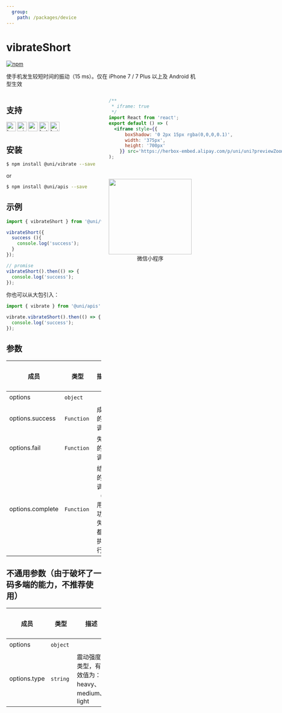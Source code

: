 ```yaml
---
  group:
    path: /packages/device
---
```


# vibrateShort 


[![npm](https://img.shields.io/npm/v/@uni/vibrate.svg)](https://www.npmjs.com/package/@uni/vibrate)

使手机发生较短时间的振动（15 ms）。仅在 iPhone 7 / 7 Plus 以上及 Android 机型生效

<div style="display: flex;flex-direction: row;justify-content: space-between;">
<div style="margin-right: 20px;max-width: 50%;">

## 支持

<img alt="browser" src="https://gw.alicdn.com/tfs/TB1uYFobGSs3KVjSZPiXXcsiVXa-200-200.svg" width="25px" height="25px" title="h5" /> <img alt="miniApp" src="https://gw.alicdn.com/tfs/TB1bBpmbRCw3KVjSZFuXXcAOpXa-200-200.svg" width="25px" height="25px" title="阿里小程序" /> <img alt="wechatMiniprogram" src="https://img.alicdn.com/tfs/TB1slcYdxv1gK0jSZFFXXb0sXXa-200-200.svg" width="25px" height="25px" title="微信小程序" /> <img alt="bytedanceMicroApp" src="https://gw.alicdn.com/tfs/TB1jFtVzO_1gK0jSZFqXXcpaXXa-200-200.svg" width="25px" height="25px" title="字节跳动小程序" /> <img alt="baiduSmartProgram" src="https://img.alicdn.com/imgextra/i4/O1CN01jngdBb24yGv2Fu34G_!!6000000007459-2-tps-200-200.png" width="25px" height="25px" title="百度小程序" />

## 安装

```bash
$ npm install @uni/vibrate --save
```
or
```bash
$ npm install @uni/apis --save
```
## 示例

```javascript
import { vibrateShort } from '@uni/vibrate';

vibrateShort({
  success (){
    console.log('success');
  }
});

// promise
vibrateShort().then(() => {
  console.log('success');
});

```

你也可以从大包引入：
```js
import { vibrate } from '@uni/apis';

vibrate.vibrateShort().then(() => {
  console.log('success');
});
```

## 参数

| 成员 | 类型 | 描述 | 必选 | 默认值 |
| --- | --- | --- | --- | --- |
| options | `object`  |  | ✔️ | - |
| options.success | `Function`  | 成功的回调 | ✘ | - |
| options.fail | `Function`  | 失败的回调 | ✘ | - |
| options.complete | `Function`  | 结束的回调 （调用成功、失败都会执行） | ✘ | - |

## 不通用参数（由于破坏了一码多端的能力，不推荐使用）

| 成员 | 类型 | 描述 | 必选 | 默认值 | 支持度 |
| --- | --- | --- | --- | --- | --- |
| options | `object`  |  | ✔️ | - | - |
| options.type | `string`  | 震动强度类型，有效值为：heavy、medium、light | ✘ | - | <img alt="wechatMiniprogram" src="https://img.alicdn.com/tfs/TB1slcYdxv1gK0jSZFFXXb0sXXa-200-200.svg" width="25px" height="25px" title="微信小程序" /> |

</div>
<div>

```jsx | inline
/**
 * iframe: true
 */
import React from 'react';
export default () => (
  <iframe style={{
      boxShadow: '0 2px 15px rgba(0,0,0,0.1)',
      width: '375px',
      height: '700px'
    }} src='https://herbox-embed.alipay.com/p/uni/uni?previewZoom=100&view=preview&defaultPage=pages/vibrate/index&topSlider=false'></iframe>
);
```

<div style="display: flex;margin-top: 50px;">
  <div>
    <img src="https://img.alicdn.com/imgextra/i2/O1CN01KS0wJM1N4pU0izbfM_!!6000000001517-0-tps-666-646.jpg" width="220" height="200" />
    <div style="text-align: center;">微信小程序</div>
  </div>
</div>

</div>
</div>